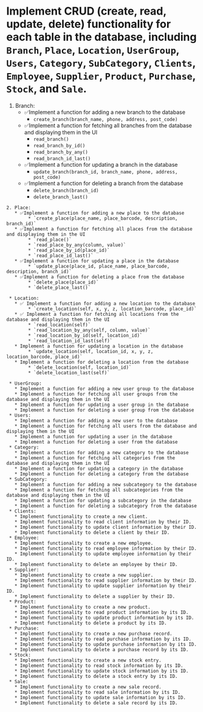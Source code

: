 # Implement **CRUD** (create, read, update, delete) functionality for each table in the database, including `Branch`, `Place`, `Location`, `UserGroup`, `Users`, `Category`, `SubCategory`, `Clients`, `Employee`, `Supplier`, `Product`, `Purchase`, `Stock`, and `Sale`.
   1. Branch:
       * ✅Implement a function for adding a new branch to the database
            * `create_branch(branch_name, phone, address, post_code)`
       * ✅Implement a function for fetching all branches from the database and displaying them in the UI
            * `read_branch()`
            * `read_branch_by_id()`
            * `read_branch_by_any()`
            * `read_branch_id_last()`
       * ✅Implement a function for updating a branch in the database
            * `update_branch(branch_id, branch_name, phone, address, post_code)`
       * ✅Implement a function for deleting a branch from the database
            * `delete_branch(branch_id)`
            * `delete_branch_last()`

            
    2. Place:
       * ✅Implement a function for adding a new place to the database
            * `create_place(place_name, place_barcode, description, branch_id)`
       * ✅Implement a function for fetching all places from the database and displaying them in the UI
            * `read_place()`
            * `read_place_by_any(column, value)`
            * `read_place_by_id(place_id)`
            * `read_place_id_last()`
       * ✅Implement a function for updating a place in the database
            * `update_place(place_id, place_name, place_barcode, description, branch_id)`
       * ✅Implement a function for deleting a place from the database
            * `delete_place(place_id)`
            * `delete_place_last()`

     * Location:
       * ✅ Implement a function for adding a new location to the database
            * `create_location(self, x, y, z, location_barcode, place_id)`
       * ✅ Implement a function for fetching all locations from the database and displaying them in the UI
            * `read_location(self)`
            * `read_location_by_any(self, column, value)`
            * `read_location_by_id(self, location_id)`
            * `read_location_id_last(self)`
       * Implement a function for updating a location in the database
            * `update_location(self, location_id, x, y, z, location_barcode, place_id)`
       * Implement a function for deleting a location from the database
            * `delete_location(self, location_id)`
            * `delete_location_last(self)`
   
     * UserGroup:
       * Implement a function for adding a new user group to the database
       * Implement a function for fetching all user groups from the database and displaying them in the UI
       * Implement a function for updating a user group in the database
       * Implement a function for deleting a user group from the database
     * Users:
       * Implement a function for adding a new user to the database
       * Implement a function for fetching all users from the database and displaying them in the UI
       * Implement a function for updating a user in the database
       * Implement a function for deleting a user from the database
     * Category:
       * Implement a function for adding a new category to the database
       * Implement a function for fetching all categories from the database and displaying them in the UI
       * Implement a function for updating a category in the database
       * Implement a function for deleting a category from the database
     * SubCategory:
       * Implement a function for adding a new subcategory to the database
       * Implement a function for fetching all subcategories from the database and displaying them in the UI
       * Implement a function for updating a subcategory in the database
       * Implement a function for deleting a subcategory from the database
     * Clients:
       * Implement functionality to create a new client.
       * Implement functionality to read client information by their ID.
       * Implement functionality to update client information by their ID.
       * Implement functionality to delete a client by their ID.
     * Employee:
       * Implement functionality to create a new employee.
       * Implement functionality to read employee information by their ID.
       * Implement functionality to update employee information by their ID.
       * Implement functionality to delete an employee by their ID.
     * Supplier:
       * Implement functionality to create a new supplier.
       * Implement functionality to read supplier information by their ID.
       * Implement functionality to update supplier information by their ID.
       * Implement functionality to delete a supplier by their ID.
     * Product:
       * Implement functionality to create a new product.
       * Implement functionality to read product information by its ID.
       * Implement functionality to update product information by its ID.
       * Implement functionality to delete a product by its ID.
     * Purchase:
       * Implement functionality to create a new purchase record.
       * Implement functionality to read purchase information by its ID.
       * Implement functionality to update purchase information by its ID.
       * Implement functionality to delete a purchase record by its ID.
     * Stock:
       * Implement functionality to create a new stock entry.
       * Implement functionality to read stock information by its ID.
       * Implement functionality to update stock information by its ID.
       * Implement functionality to delete a stock entry by its ID.
     * Sale:
       * Implement functionality to create a new sale record.
       * Implement functionality to read sale information by its ID.
       * Implement functionality to update sale information by its ID.
       * Implement functionality to delete a sale record by its ID.